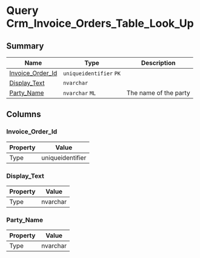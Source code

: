 # Query Crm_Invoice_Orders_Table_Look_Up


## Summary

| Name | Type | Description |
| - | - | --- |
|[Invoice_Order_Id](#invoice_order_id)|`uniqueidentifier` `PK`||
|[Display_Text](#display_text)|`nvarchar` ||
|[Party_Name](#party_name)|`nvarchar` `ML`|The name of the party|

## Columns

### Invoice_Order_Id

| Property | Value |
| - | - |
|Type|uniqueidentifier|

### Display_Text

| Property | Value |
| - | - |
|Type|nvarchar|

### Party_Name

| Property | Value |
| - | - |
|Type|nvarchar|


